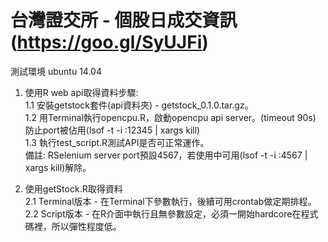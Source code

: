 # 台灣證交所 - 個股日成交資訊(https://goo.gl/SyUJFi)

測試環境 ubuntu 14.04

1. 使用R web api取得資料步驟:  
1.1 安裝getstock套件(api資料夾) - getstock_0.1.0.tar.gz。  
1.2 用Terminal執行opencpu.R，啟動opencpu api server。(timeout 90s)  
防止port被佔用(lsof -t -i :12345 | xargs kill)  
1.3 執行test_script.R測試API是否可正常運作。  
備註: RSelenium server port預設4567，若使用中可用(lsof -t -i :4567 | xargs kill)解除。  

2. 使用getStock.R取得資料  
2.1 Terminal版本 - 在Terminal下參數執行，後續可用crontab做定期排程。  
2.2 Script版本 - 在R介面中執行且無參數設定，必須一開始hardcore在程式碼裡，所以彈性程度低。  

